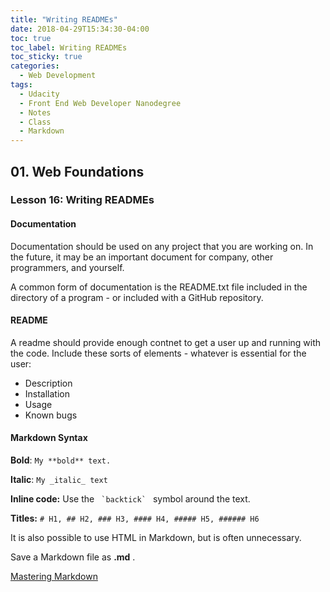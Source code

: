 ```yaml
---
title: "Writing READMEs"
date: 2018-04-29T15:34:30-04:00
toc: true
toc_label: Writing READMEs
toc_sticky: true
categories:
  - Web Development
tags:
  - Udacity
  - Front End Web Developer Nanodegree
  - Notes
  - Class
  - Markdown
---
```


## 01. Web Foundations

### Lesson 16: Writing READMEs

#### Documentation

Documentation should be used on any project that you are working on. In the future, it may be an important document for company, other programmers, and yourself. 

A common form of documentation is the README.txt file included in the directory of a program - or included with a GitHub repository.

#### README

A readme should provide enough contnet to get a user up and running with the code. Include these sorts of elements - whatever is essential for the user:

- Description
- Installation
- Usage
- Known bugs

#### Markdown Syntax

**Bold**: ```My **bold** text.```

**Italic**: ```My _italic_ text```

**Inline code:** Use the ```  `backtick`  ``` symbol around the text.

**Titles:** `# H1, ## H2, ### H3, #### H4, ##### H5, ###### H6`

It is also possible to use HTML in Markdown, but is often unnecessary. 

Save a Markdown file as **.md** .

[Mastering Markdown](https://guides.github.com/features/mastering-markdown/)